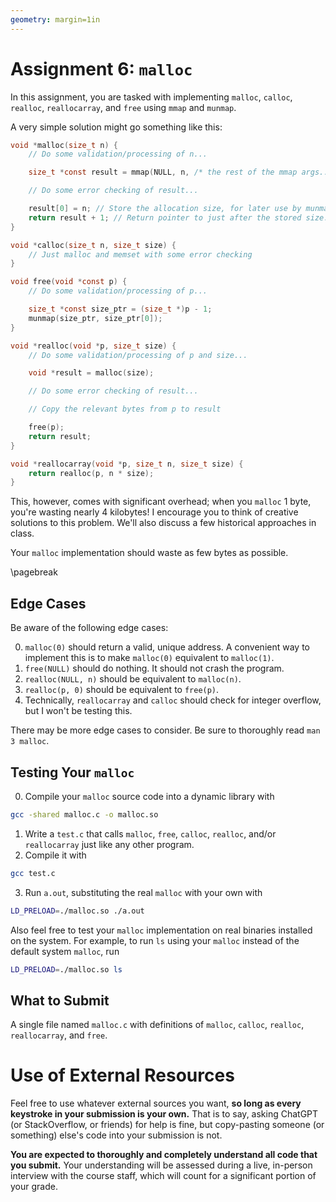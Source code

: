 ```yaml
---
geometry: margin=1in
---
```


# Assignment 6: `malloc`

In this assignment, you are tasked with implementing `malloc`, `calloc`, `realloc`, `reallocarray`, and `free` using `mmap` and `munmap`.

A very simple solution might go something like this:
```C
void *malloc(size_t n) {
    // Do some validation/processing of n...

    size_t *const result = mmap(NULL, n, /* the rest of the mmap args... */);

    // Do some error checking of result...

    result[0] = n; // Store the allocation size, for later use by munmap
    return result + 1; // Return pointer to just after the stored size.
}

void *calloc(size_t n, size_t size) {
    // Just malloc and memset with some error checking
}

void free(void *const p) {
    // Do some validation/processing of p...

    size_t *const size_ptr = (size_t *)p - 1;
    munmap(size_ptr, size_ptr[0]);
}

void *realloc(void *p, size_t size) {
    // Do some validation/processing of p and size...

    void *result = malloc(size);

    // Do some error checking of result...

    // Copy the relevant bytes from p to result

    free(p);
    return result;
}

void *reallocarray(void *p, size_t n, size_t size) {
    return realloc(p, n * size);
}
```
This, however, comes with significant overhead; when you `malloc` 1 byte, you're wasting nearly 4 kilobytes!
I encourage you to think of creative solutions to this problem.
We'll also discuss a few historical approaches in class.

Your `malloc` implementation should waste as few bytes as possible.

\pagebreak

## Edge Cases

Be aware of the following edge cases:

0. `malloc(0)` should return a valid, unique address. A convenient way to implement this is to make `malloc(0)` equivalent to `malloc(1)`.
1. `free(NULL)` should do nothing. It should not crash the program.
2. `realloc(NULL, n)` should be equivalent to `malloc(n)`.
3. `realloc(p, 0)` should be equivalent to `free(p)`.
4. Technically, `reallocarray` and `calloc` should check for integer overflow, but I won't be testing this.

There may be more edge cases to consider. Be sure to thoroughly read `man 3 malloc`.

## Testing Your `malloc`

0. Compile your `malloc` source code into a dynamic library with
```bash
gcc -shared malloc.c -o malloc.so
```
1. Write a `test.c` that calls `malloc`, `free`, `calloc`, `realloc`, and/or `reallocarray` just like any other program.
2. Compile it with
```bash
gcc test.c
```
3. Run `a.out`, substituting the real `malloc` with your own with
```bash
LD_PRELOAD=./malloc.so ./a.out
```

Also feel free to test your `malloc` implementation on real binaries installed on the system.
For example, to run `ls` using your `malloc` instead of the default system `malloc`, run
```bash
LD_PRELOAD=./malloc.so ls
```

## What to Submit

A single file named `malloc.c` with definitions of `malloc`, `calloc`, `realloc`, `reallocarray`, and `free`.

# Use of External Resources

Feel free to use whatever external sources you want, **so long as every keystroke in your submission is your own.**
That is to say, asking ChatGPT (or StackOverflow, or friends) for help is fine, but copy-pasting someone (or something) else's code into your submission is not.

**You are expected to thoroughly and completely understand all code that you submit.**
Your understanding will be assessed during a live, in-person interview with the course staff, which will count for a significant portion of your grade.
